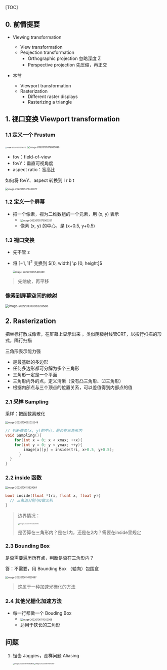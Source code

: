 [TOC] 

## 0. 前情提要

+ Viewing transformation
  + View transformation
  + Peojection transformation
    + Orthographic projection 忽略深度 Z
    + Perspective projection 先压缩，再正交



+ 本节
  + Viewport transformation
  + Rasterization
    + Different raster displays
    + Rasterizing a triangle



## 1. 视口变换 Viewport transformation

### 1.1 定义一个 Frustum



<img src="https://www.qiniu.cregskin.com/202201051727797.png" alt="image-20220105172748772" style="zoom: 33%;" />

<img src="https://www.qiniu.cregskin.com/202201051728924.png" alt="image-20220105172805898" style="zoom:50%;" />

+ fov：field-of-view 
+ fovY：垂直可视角度
+ aspect ratio：宽高比

如何将 fovY、aspect 转换到 l r b t



<img src="https://www.qiniu.cregskin.com/202201051734102.png" alt="image-20220105173430077" style="zoom:50%;" />

### 1.2 定义一个屏幕

+ 把一个像素，视为二维数组的一个元素，用 (x, y) 表示
  + <img src="https://www.qiniu.cregskin.com/202201051750277.png" alt="image-20220105175003251" style="zoom:50%;" />
  + 像素 (x, y) 的中心，是 (x+0.5, y+0.5)



### 1.3 视口变换

+ 先不管 z

+ 将 $[-1, 1]^2$ 变换到 $[0, width] \p [0, height]$

  <img src="https://www.qiniu.cregskin.com/202201051754494.png" alt="image-20220105175441469" style="zoom:50%;" />

> 先缩放，再平移



### 像素到屏幕空间的映射

<img src="https://www.qiniu.cregskin.com/202201310852661.png" alt="image-20220131085220586" style="zoom: 67%;" />





## 2. Rasterization

把坐标打散成像素，在屏幕上显示出来 。类似阴极射线管CRT，以按行扫描的形式，隔行扫描



三角形表示能力强

+ 是最基础的多边形
+ 任何多边形都可分解为多个三角形
+ 三角形一定是一个平面
+ 三角形内外的点，定义清晰（没有凸三角形、凹三角形）
+ 根据内部点与三个顶点的位置关系，可以差值得到内部点的值



### 2.1 采样 Sampling

采样：把函数离散化

<img src="https://www.qiniu.cregskin.com/202201060920379.png" alt="image-20220106092032349" style="zoom:50%;" />



```c++
// 判断像素(x, y)的中心，是否在三角形内
void Sampling(){
	for(int x = 0; x < xmax; ++x){
  	for(int y = 0; y < ymax; ++y){
    	image[x][y] = inside(tri, x+0.5, y+0.5);
	  }  
  }
}
```



### 2.2 inside 函数

<img src="https://www.qiniu.cregskin.com/202201061135291.png" alt="image-20220106113529264" style="zoom:50%;" />

```c++
bool inside(float *tri, float x, float y){
  // 三条边分别与Q做叉积
}
```

> 边界情况：
>
> <img src="https://www.qiniu.cregskin.com/202201061139014.png" alt="image-20220106113926985" style="zoom:33%;" />
>
> 是否算在三角形内？是在1内，还是在2内？需要在inside里规定



### 2.3 Bounding Box

是否需要遍历所有点，判断是否在三角形内？

答：不需要，用 Bounding Box （轴向）包围盒

<img src="https://www.qiniu.cregskin.com/202201061141924.png" alt="image-20220106114120897" style="zoom:50%;" />

> 这属于一种加速光栅化的方法

### 2.4 其他光栅化加速方法

+ 每一行都做一个 Bouding Box
  + <img src="https://www.qiniu.cregskin.com/202201061143096.png" alt="image-20220106114302068" style="zoom:50%;" />
  + 适用于狭长的三角形





## 问题

1. 锯齿 Jaggies，走样问题 Aliasing

   <img src="https://www.qiniu.cregskin.com/202201061149833.png" alt="image-20220106114902803" style="zoom: 33%;" /><img src="https://www.qiniu.cregskin.com/202201061149926.png" alt="image-20220106114915897" style="zoom:33%;" />

   

   

   

   

   

   

 









